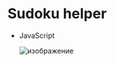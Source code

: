 # Sudoku helper 
 - JavaScript

   ![изображение](https://github.com/intelistar/sudoku-helper-js/assets/152069707/be748e6a-f6db-4182-8a92-f88ed609b7eb)

